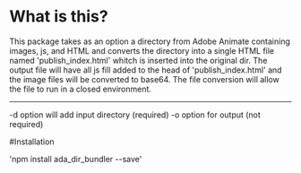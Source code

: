 # What is this?

This package takes as an option a directory from Adobe Animate containing images, js, and HTML and converts the directory into a single HTML file named 'publish_index.html' whitch is inserted into the original dir. The output file will have all js fill added to the head of 'publish_index.html' and the image files will be converted to base64. The file conversion will allow the file to run in a closed environment.
*******************************************************************************************************
  -d option will add input directory (required)
  -o option for output (not required)

#Installation

'npm install ada_dir_bundler --save'

